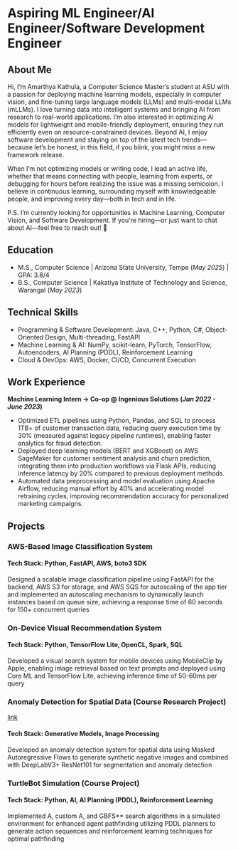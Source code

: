 # Aspiring ML Engineer/AI Engineer/Software Development Engineer

## About Me

Hi, I’m Amarthya Kathula, a Computer Science Master’s student at ASU with a passion for deploying machine learning models, especially in computer vision, and fine-tuning large language models (LLMs) and multi-modal LLMs (mLLMs). I love turning data into intelligent systems and bringing AI from research to real-world applications. I’m also interested in optimizing AI models for lightweight and mobile-friendly deployment, ensuring they run efficiently even on resource-constrained devices. Beyond AI, I enjoy software development and staying on top of the latest tech trends—because let’s be honest, in this field, if you blink, you might miss a new framework release.

When I’m not optimizing models or writing code, I lead an active life, whether that means connecting with people, learning from experts, or debugging for hours before realizing the issue was a missing semicolon. I believe in continuous learning, surrounding myself with knowledgeable people, and improving every day—both in tech and in life.

P.S. I’m currently looking for opportunities in Machine Learning, Computer Vision, and Software Development. If you're hiring—or just want to chat about AI—feel free to reach out! 🚀

## Education
- M.S., Computer Science | Arizona State University, Tempe (_May 2025_) | GPA: 3.8/4
- B.S., Computer Science | Kakatiya Institute of Technology and Science, Warangal (_May 2023_)					       		

## Technical Skills
- Programming & Software Development: Java, C++, Python, C#, Object-Oriented Design, Multi-threading, FastAPI
- Machine Learning & AI: NumPy, scikit-learn, PyTorch, TensorFlow, Autoencoders, AI Planning (PDDL), Reinforcement Learning
- Cloud & DevOps: AWS, Docker, CI/CD, Concurrent Execution

## Work Experience
**Machine Learning Intern → Co-op @ Ingenious Solutions (_Jan 2022 - June 2023_)**
- Optimized ETL pipelines using Python, Pandas, and SQL to process 1TB+ of customer transaction data, reducing query execution time by 30% (measured against legacy pipeline runtimes), enabling faster analytics for fraud detection.
- Deployed deep learning models (BERT and XGBoost) on AWS SageMaker for customer sentiment analysis and churn prediction, integrating them into production workflows via Flask APIs, reducing inference latency by 20% compared to previous deployment methods.
- Automated data preprocessing and model evaluation using Apache Airflow, reducing manual effort by 40% and accelerating model retraining cycles, improving recommendation accuracy for personalized marketing campaigns.

## Projects
### AWS-Based Image Classification System
#### Tech Stack: Python, FastAPI, AWS, boto3 SDK
Designed a scalable image classification pipeline using FastAPI for the backend, AWS S3 for storage, and AWS SQS for autoscaling of the app tier and implemented an autoscaling mechanism to dynamically launch instances based on queue size, achieving a response time of 60 seconds for 150+ concurrent queries

### On-Device Visual Recommendation System
#### Tech Stack: Python, TensorFlow Lite, OpenCL, Spark, SQL
Developed a visual search system for mobile devices using MobileClip by Apple, enabling image retrieval based on text prompts and deployed using Core ML and TensorFlow Lite, achieving inference time of 50-60ms per query

### Anomaly Detection for Spatial Data (Course Research Project)
[link](https://github.com/Amarthya085/Anomaly-Detection/tree/master)
#### Tech Stack: Generative Models, Image Processing
Developed an anomaly detection system for spatial data using Masked Autoregressive Flows to generate synthetic negative images and combined with DeepLabV3+ ResNet101 for segmentation and anomaly detection

### TurtleBot Simulation (Course Project)
#### Tech Stack: Python, AI, AI Planning (PDDL), Reinforcement Learning
Implemented A, custom A, and GBFS** search algorithms in a simulated environment for enhanced agent pathfinding utilizing PDDL planners to generate action sequences and reinforcement learning techniques for optimal pathfinding

